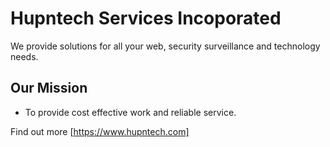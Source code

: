 # Hupntech Services Incoporated

We provide solutions for all your web, security surveillance and technology needs.

## Our Mission
-   To provide cost effective work and reliable service.

Find out more
[https://www.hupntech.com]
